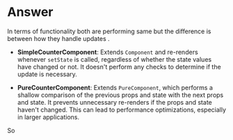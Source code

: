 # Answer


In terms of functionality both are performing same but the difference is between how they handle updates .

- **SimpleCounterComponent**: Extends `Component` and re-renders whenever `setState` is called, regardless of whether the state values have changed or not. It doesn't perform any checks to determine if the update is necessary.

- **PureCounterComponent**: Extends `PureComponent`, which performs a shallow comparison of the previous props and state with the next props and state. It prevents unnecessary re-renders if the props and state haven't changed. This can lead to performance optimizations, especially in larger applications.

So 
